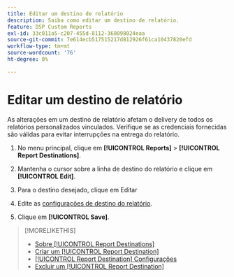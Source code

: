 ```yaml
---
title: Editar um destino de relatório
description: Saiba como editar um destino de relatório.
feature: DSP Custom Reports
exl-id: 33c011a5-c207-455d-8112-360098024eaa
source-git-commit: 7e614ecb517515217d812926f61ca10437820efd
workflow-type: tm+mt
source-wordcount: '76'
ht-degree: 0%

---
```


# Editar um destino de relatório

As alterações em um destino de relatório afetam o delivery de todos os relatórios personalizados vinculados. Verifique se as credenciais fornecidas são válidas para evitar interrupções na entrega do relatório.

1. No menu principal, clique em **[!UICONTROL Reports]** > **[!UICONTROL Report Destinations]**.

1. Mantenha o cursor sobre a linha de destino do relatório e clique em **[!UICONTROL Edit]**.

1. Para o destino desejado, clique em Editar

1. Edite as [configurações de destino do relatório](/help/dsp/reports/report-destinations/report-destination-settings.md).

1. Clique em **[!UICONTROL Save]**.

>[!MORELIKETHIS]
>
>* [Sobre [!UICONTROL Report Destinations]](/help/dsp/reports/report-destinations/report-destination-about.md)
>* [Criar um [!UICONTROL Report Destination]](/help/dsp/reports/report-destinations/report-destination-create.md)
>* [[!UICONTROL Report Destination] Configurações](/help/dsp/reports/report-destinations/report-destination-settings.md)
>* [Excluir um [!UICONTROL Report Destination]](/help/dsp/reports/report-destinations/report-destination-delete.md)
